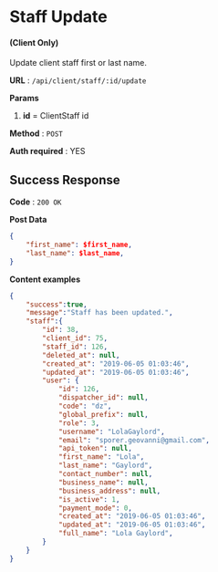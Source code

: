 # Staff Update

#### (**Client Only**)

Update client staff first or last name.

**URL** : `/api/client/staff/:id/update`

**Params**
1. **id** = ClientStaff id

**Method** : `POST`

**Auth required** : YES

## Success Response

**Code** : `200 OK`

**Post Data**

```json
{
    "first_name": $first_name,
    "last_name": $last_name,
}
```

**Content examples**

```json
{
    "success":true,
    "message":"Staff has been updated.",
    "staff":{
        "id": 38,
        "client_id": 75,
        "staff_id": 126,
        "deleted_at": null,
        "created_at": "2019-06-05 01:03:46",
        "updated_at": "2019-06-05 01:03:46",
        "user": {
            "id": 126,
            "dispatcher_id": null,
            "code": "dz",
            "global_prefix": null,
            "role": 3,
            "username": "LolaGaylord",
            "email": "sporer.geovanni@gmail.com",
            "api_token": null,
            "first_name": "Lola",
            "last_name": "Gaylord",
            "contact_number": null,
            "business_name": null,
            "business_address": null,
            "is_active": 1,
            "payment_mode": 0,
            "created_at": "2019-06-05 01:03:46",
            "updated_at": "2019-06-05 01:03:46",
            "full_name": "Lola Gaylord",
        }
    }
}
```

